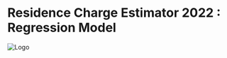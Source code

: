 # Residence Charge Estimator 2022 : Regression Model
![Logo](https://drive.google.com/file/d/1CrxLZ_2ElNWXYLTJaRgxqBPbAqnCOkXg/view?usp=share_link)
